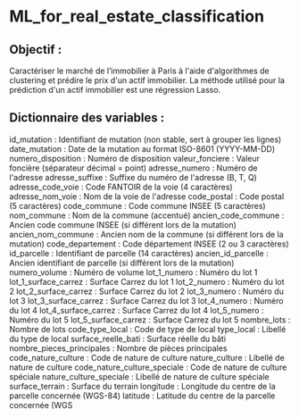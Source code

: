 # ML_for_real_estate_classification
## Objectif : 
Caractériser le marché de l’immobilier à Paris à l'aide d'algorithmes de clustering et prédire le prix d'un actif immobilier.
La méthode utilisé pour la prédiction d'un actif immobilier est une régression Lasso.

## Dictionnaire des variables : 
id_mutation : Identifiant de mutation (non stable, sert à grouper les lignes)
date_mutation : Date de la mutation au format ISO-8601 (YYYY-MM-DD)
numero_disposition : Numéro de disposition
valeur_fonciere : Valeur foncière (séparateur décimal = point)
adresse_numero : Numéro de l'adresse
adresse_suffixe : Suffixe du numéro de l'adresse (B, T, Q)
adresse_code_voie : Code FANTOIR de la voie (4 caractères)
adresse_nom_voie : Nom de la voie de l'adresse
code_postal : Code postal (5 caractères)
code_commune : Code commune INSEE (5 caractères)
nom_commune : Nom de la commune (accentué)
ancien_code_commune : Ancien code commune INSEE (si différent lors de la mutation)
ancien_nom_commune : Ancien nom de la commune (si différent lors de la mutation)
code_departement : Code département INSEE (2 ou 3 caractères)
id_parcelle : Identifiant de parcelle (14 caractères)
ancien_id_parcelle : Ancien identifiant de parcelle (si différent lors de la mutation)
numero_volume : Numéro de volume
lot_1_numero : Numéro du lot 1
lot_1_surface_carrez : Surface Carrez du lot 1
lot_2_numero : Numéro du lot 2
lot_2_surface_carrez : Surface Carrez du lot 2
lot_3_numero : Numéro du lot 3
lot_3_surface_carrez : Surface Carrez du lot 3
lot_4_numero : Numéro du lot 4
lot_4_surface_carrez : Surface Carrez du lot 4
lot_5_numero : Numéro du lot 5
lot_5_surface_carrez : Surface Carrez du lot 5
nombre_lots : Nombre de lots
code_type_local : Code de type de local
type_local : Libellé du type de local
surface_reelle_bati : Surface réelle du bâti
nombre_pieces_principales : Nombre de pièces principales
code_nature_culture : Code de nature de culture
nature_culture : Libellé de nature de culture
code_nature_culture_speciale : Code de nature de culture spéciale
nature_culture_speciale : Libellé de nature de culture spéciale
surface_terrain : Surface du terrain
longitude : Longitude du centre de la parcelle concernée (WGS-84)
latitude : Latitude du centre de la parcelle concernée (WGS
 
